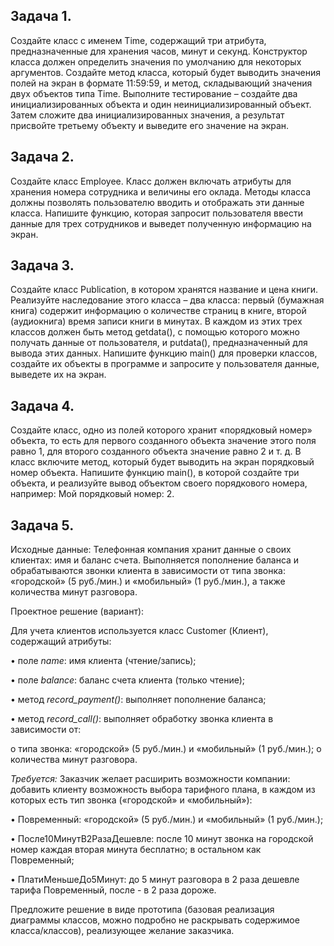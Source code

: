 ## Задача 1.  
Создайте класс с именем Time, содержащий три атрибута, предназначенные для хранения часов, минут и секунд. Конструктор класса должен определить значения по умолчанию для некоторых аргументов. Создайте метод класса, который будет выводить значения полей на экран в формате 11:59:59, и метод, складывающий значения двух объектов типа Time. Выполните тестирование – создайте два инициализированных объекта и один неинициализированный объект. Затем сложите два инициализированных значения, а результат присвойте третьему объекту и выведите его значение на экран.

## Задача 2.  
Создайте класс Employee. Класс должен включать атрибуты для хранения номера сотрудника и величины его оклада. Методы класса должны позволять пользователю вводить и отображать эти данные класса. Напишите функцию, которая запросит пользователя ввести данные для трех сотрудников и выведет полученную информацию на экран. 

## Задача 3.  
Создайте класс Publication, в котором хранятся название и цена книги. Реализуйте наследование этого класса – два класса: первый (бумажная книга) содержит информацию о количестве страниц в книге, второй (аудиокнига) время записи книги в минутах. В каждом из этих трех классов должен быть метод getdata(), с помощью которого можно получать данные от пользователя, и putdata(), предназначенный для вывода этих данных. Напишите функцию main() для проверки классов, создайте их объекты в программе и запросите у пользователя данные, выведете их на экран.

## Задача 4.  
Создайте класс, одно из полей которого хранит «порядковый номер» объекта, то есть для первого созданного объекта значение этого поля равно 1, для второго созданного объекта значение равно 2 и т. д. В класс включите метод, который будет выводить на экран порядковый номер объекта. Напишите функцию main(), в которой создайте три объекта, и реализуйте вывод объектом своего порядкового номера, например: Мой порядковый номер: 2.

## Задача 5. 
Исходные данные: Телефонная компания хранит данные о своих клиентах: имя и баланс счета. Выполняется пополнение баланса и обрабатываются звонки клиента в зависимости от типа звонка: «городской» (5 руб./мин.) и «мобильный» (1 руб./мин.), а также количества минут разговора.   

Проектное решение (вариант):

Для учета клиентов используется класс Customer (Клиент), содержащий атрибуты:

•	поле *name*: 			имя клиента (чтение/запись);

•	поле *balance*: 		баланс счета клиента (только чтение);

•	метод *record_payment()*: 	выполняет пополнение баланса;

•	метод *record_call()*: 	выполняет обработку звонка клиента в зависимости от:

  o	типа звонка: «городской» (5 руб./мин.) и «мобильный» (1 руб./мин.);
  o	количества минут разговора.
  
*Требуется:* Заказчик желает расширить возможности компании: добавить клиенту возможность выбора тарифного плана, в каждом из которых есть тип звонка («городской» и «мобильный»):

•	Повременный: «городской» (5 руб./мин.) и «мобильный» (1 руб./мин.);

•	После10МинутВ2РазаДешевле: после 10 минут звонка на городской номер каждая вторая минута бесплатно; в остальном как Повременный;

•	ПлатиМеньшеДо5Минут: до 5 минут разговора в 2 раза дешевле тарифа Повременный, после - в 2 раза дороже.

Предложите решение в виде прототипа (базовая реализация диаграммы классов, можно подробно не раскрывать содержимое класса/классов), реализующее желание заказчика.
